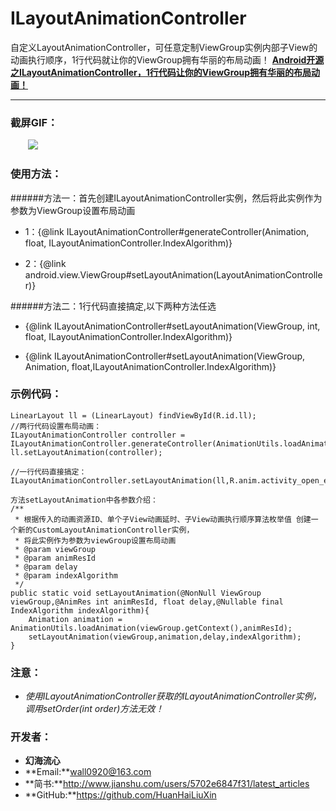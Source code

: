 # ILayoutAnimationController
  自定义LayoutAnimationController，可任意定制ViewGroup实例内部子View的动画执行顺序，1行代码就让你的ViewGroup拥有华丽的布局动画！
  [**Android开源之ILayoutAnimationController，1行代码让你的ViewGroup拥有华丽的布局动画！**](http://www.jianshu.com/p/f0e563a564f5)
***


### 截屏GIF：
&emsp;&emsp;![](https://github.com/HuanHaiLiuXin/ILayoutAnimationController/blob/master/Screenshots/ILayoutAnimationController%E5%BD%95%E5%B1%8F.gif)   

### 使用方法：
######方法一：首先创建ILayoutAnimationController实例，然后将此实例作为参数为ViewGroup设置布局动画

- 1：{@link ILayoutAnimationController#generateController(Animation, float, ILayoutAnimationController.IndexAlgorithm)}

- 2：{@link android.view.ViewGroup#setLayoutAnimation(LayoutAnimationController)}

######方法二：1行代码直接搞定,以下两种方法任选

- {@link ILayoutAnimationController#setLayoutAnimation(ViewGroup, int, float, ILayoutAnimationController.IndexAlgorithm)}

- {@link ILayoutAnimationController#setLayoutAnimation(ViewGroup, Animation, float,ILayoutAnimationController.IndexAlgorithm)}

### 示例代码：
```
LinearLayout ll = (LinearLayout) findViewById(R.id.ll);
//两行代码设置布局动画：
ILayoutAnimationController controller = ILayoutAnimationController.generateController(AnimationUtils.loadAnimation(this,R.anim.activity_open_enter),0.8f,ILayoutAnimationController.IndexAlgorithm.INDEXSIMPLEPENDULUM);
ll.setLayoutAnimation(controller);

//一行代码直接搞定：
ILayoutAnimationController.setLayoutAnimation(ll,R.anim.activity_open_enter,0.8f,ILayoutAnimationController.IndexAlgorithm.INDEXSIMPLEPENDULUM);

方法setLayoutAnimation中各参数介绍：
/**
 * 根据传入的动画资源ID、单个子View动画延时、子View动画执行顺序算法枚举值 创建一个新的CustomLayoutAnimationController实例，
 * 将此实例作为参数为viewGroup设置布局动画
 * @param viewGroup
 * @param animResId
 * @param delay
 * @param indexAlgorithm
 */
public static void setLayoutAnimation(@NonNull ViewGroup viewGroup,@AnimRes int animResId, float delay,@Nullable final IndexAlgorithm indexAlgorithm){
    Animation animation = AnimationUtils.loadAnimation(viewGroup.getContext(),animResId);
    setLayoutAnimation(viewGroup,animation,delay,indexAlgorithm);
}
```

### 注意：
- *使用ILayoutAnimationController获取的ILayoutAnimationController实例，调用setOrder(int order)方法无效！*

### 开发者：
- **幻海流心**  
- **Email:**wall0920@163.com  
- **简书:**http://www.jianshu.com/users/5702e6847f31/latest_articles  
- **GitHub:**https://github.com/HuanHaiLiuXin
